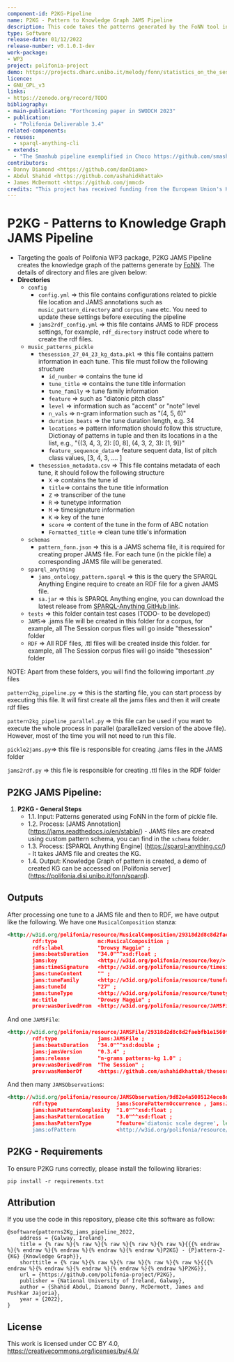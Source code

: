 ```yaml
---
component-id: P2KG-Pipeline
name: P2KG - Pattern to Knowledge Graph JAMS Pipeline
description: This code takes the patterns generated by the FoNN tool in the form of pickle file and then creates knowledge graph of all the patterns found
type: Software
release-date: 01/12/2022
release-number: v0.1.0.1-dev
work-package: 
- WP3
project: polifonia-project
demo: https://projects.dharc.unibo.it/melody/fonn/statistics_on_the_session_annotated_subset_and_meertens_tune_collections_mtcann_pattern_kg
licence: 
- GNU_GPL_v3
links:
- https://zenodo.org/record/TODO
bibliography:
- main-publication: "Forthcoming paper in SWODCH 2023"
- publication: 
  - "Polifonia Deliverable 3.4"
related-components:
- reuses:
  - sparql-anything-cli
- extends:
  - "The Smashub pipeline exemplified in Choco https://github.com/smashub/choco"
contributors:
- Danny Diamond <https://github.com/danDiamo>
- Abdul Shahid <https://github.com/ashahidkhattak>
- James McDermott <https://github.com/jmmcd>
credits: "This project has received funding from the European Union's Horizon 2020 research and innovation programme under grant agreement N. 101004746"
---
```


# P2KG - Patterns to Knowledge Graph JAMS Pipeline
- Targeting the goals of Polifonia WP3 package, P2KG JAMS Pipeline creates the knowledge graph of the patterns generate by [FoNN](https://github.com/polifonia-project/folk_ngram_analysis). The details of directory and files are given below:
- **Directories**
  - ``config`` 
    - ``config.yml`` => this file contains configurations related to pickle file location and JAMS annotations such as ``music_pattern_directory`` and ``corpus_name`` etc. You need to update these settings before executing the pipeline 
    - ``jams2rdf_config.yml`` => this file contains JAMS to RDF process settings, for example, ``rdf_directory`` instruct code where to create the rdf files.
  - ``music_patterns_pickle``
    - ``thesession_27_04_23_kg_data.pkl`` => this file contains pattern information in each tune. This file must follow the following structure
      - ``id_number`` => contains the tune id
      - ``tune_title`` => contains the tune title information
      - ``tune_family`` => tune family information
      - ``feature`` => such as "diatonic pitch class"
      - ``level`` => information such as "accent" or "note" level
      - ``n_vals`` => n-gram information such as "(4, 5, 6)"
      - ``duration_beats`` => the tune duration length, e.g. 34
      - ``locations`` => pattern information should follow this structure, Dictionay of patterns in tuple and then its locations in a the list, e.g., "{(3, 4, 3, 2): [0, 8], (4, 3, 2, 3): [1, 9]}" 
      - ``feature_sequence_data``=> feature sequent data, list of pitch class values, [3, 4, 3, .... ] 
    - ``thesession_metadata.csv`` => This file contains metadata of each tune, it should follow the following structure
      - ``X`` => contains the tune id
      - ``title``=> contains the tune title information
      - ``Z`` => transcriber of the tune
      - ``R`` => tunetype information
      - ``M`` => timesignature information
      - ``K`` => key of the tune
      - ``score`` => content of the tune in the form of ABC notation 
      - ``Formatted_title`` => clean tune title's information
  - ``schemas``
    - ``pattern_fonn.json`` => this is a JAMS schema file, it is required for creating proper JAMS file. For each tune (in the pickle file) a corresponding JAMS file will be generated.
  - ``sparql_anything``
    - ``jams_ontology_pattern.sparql`` => this is the query the SPARQL Anything Engine require to create an RDF file for a given JAMS file. 
    - ``sa.jar`` => this is SPARQL Anything engine, you can download the latest release from [SPARQL-Anything GitHub link](https://github.com/SPARQL-Anything/sparql.anything/releases/tag/v0.8.0).  
  - ``tests`` => this folder contain test cases (TODO- to be developed) 
  - ``JAMS``=> .jams file will be created in this folder for a corpus, for example, all The Session corpus files will go inside "thesession" folder
  - ``RDF`` => All RDF files, .ttl files will be created inside this folder. for example, all The Session corpus files will go inside "thesession" folder
  
NOTE: Apart from these folders, you will find the following important .py files 

  ``pattern2kg_pipeline.py`` => this is the starting file, you can start process by executing this file. It will first create all the jams files and then it will create rdf files
  
  ``pattern2kg_pipeline_parallel.py`` => this file can be used if you want to execute the whole process in parallel (parallelized version of the above file). However, most of the time you will not need to run this file.
  
  ``pickle2jams.py``=> this file is responsible for creating .jams files in the JAMS folder
  
  ``jams2rdf.py`` => this file is responsible for creating .ttl files in the RDF folder 
    
## P2KG JAMS Pipeline:
1. **P2KG - General Steps**
   * 1.1. Input: Patterns generated using FoNN in the form of pickle file.
   * 1.2. Process: [JAMS Annotation] (https://jams.readthedocs.io/en/stable/) - JAMS files are created using custom pattern schema, you can find in the ``schema`` folder. 
   * 1.3. Process: [SPARQL Anything Engine] (https://sparql-anything.cc/) - It takes JAMS file and creates the KG. 
   * 1.4. Output: Knowledge Graph of pattern is created, a demo of created KG can be accessed on [Polifonia server] (https://polifonia.disi.unibo.it/fonn/sparql). 

## Outputs

After processing one tune to a JAMS file and then to RDF, we have output like the following. We have one `MusicalComposition` stanza:

```rdf
<http://w3id.org/polifonia/resource/MusicalComposition/29318d2d8c8d2faebfb1e1560fb208c57681d91a>
        rdf:type             mc:MusicalComposition ;
        rdfs:label           "Drowsy Maggie" ;
        jams:beatsDuration   "34.0"^^xsd:float ;
        jams:key             <http://w3id.org/polifonia/resource/key/> ;
        jams:timeSignature   <http://w3id.org/polifonia/resource/timesig/> ;
        jams:tuneContent     "" ;
        jams:tuneFamily      <http://w3id.org/polifonia/resource/tunefamily/Drowsy_Maggie> ;
        jams:tuneId          "27" ;
        jams:tuneType        <http://w3id.org/polifonia/resource/tunetype/> ;
        mc:title             "Drowsy Maggie" ;
        prov:wasDerivedFrom  <http://w3id.org/polifonia/resource/JAMSFile/29318d2d8c8d2faebfb1e1560fb208c57681d91a> .
```

And one `JAMSFile`:

```rdf
<http://w3id.org/polifonia/resource/JAMSFile/29318d2d8c8d2faebfb1e1560fb208c57681d91a>
        rdf:type             jams:JAMSFile ;
        jams:beatsDuration   "34.0"^^xsd:double ;
        jams:jamsVersion     "0.3.4" ;
        jams:release         "n-grams patterns-kg 1.0" ;
        prov:wasDerivedFrom  "The Session" ;
        prov:wasMemberOf     <https://github.com/ashahidkhattak/thesession> .
```

And then many `JAMSObservation`s:

```rdf
<http://w3id.org/polifonia/resource/JAMSObservation/9d82e4a5005124ece8d7e9472f5e71dedbe26ea6>
        rdf:type                   jams:ScorePatternOccurrence , jams:JAMSScoreObservation , jams:JAMSObservation ;
        jams:hasPatternComplexity  "1.0"^^xsd:float ;
        jams:hasPatternLocation    "3.0"^^xsd:float ;
        jams:hasPatternType        "feature='diatonic scale degree', level='accent', n_vals=4" ;
        jams:ofPattern             <http://w3id.org/polifonia/resource/pattern/5_2_1_6> .
```

   
## P2KG - Requirements

To ensure P2KG runs correctly, please install the following libraries:

``` pip install -r requirements.txt ```

##  Attribution

If you use the code in this repository, please cite this software as follow: 
```
@software{patterns2Kg_jams_pipeline_2022,
	address = {Galway, Ireland},
	title = {% raw %}{% raw %}{% raw %}{% raw %}{% raw %}{{{% endraw %}{% endraw %}{% endraw %}{% endraw %}{% endraw %}P2KG} - {P}attern-2-{KG} {Knowledge Graph}},
	shorttitle = {% raw %}{% raw %}{% raw %}{% raw %}{% raw %}{{{% endraw %}{% endraw %}{% endraw %}{% endraw %}{% endraw %}P2KG}},
	url = {https://github.com/polifonia-project/P2KG},
	publisher = {National University of Ireland, Galway},
	author = {Shahid Abdul, Diamond Danny, McDermott, James and Pushkar Jajoria},
	year = {2022},
}
```

## License
This work is licensed under CC BY 4.0, https://creativecommons.org/licenses/by/4.0/
